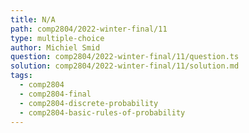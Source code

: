 ```yaml
---
title: N/A
path: comp2804/2022-winter-final/11
type: multiple-choice
author: Michiel Smid
question: comp2804/2022-winter-final/11/question.ts
solution: comp2804/2022-winter-final/11/solution.md
tags:
  - comp2804
  - comp2804-final
  - comp2804-discrete-probability
  - comp2804-basic-rules-of-probability
---
```

